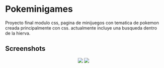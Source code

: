 # Pokeminigames
Proyecto final modulo css, pagina de minijuegos con tematica de pokemon creada principalmente con css.
actualmente incluye una busqueda dentro de la hierva.

## Screenshots

<p align="center">
  <img src="./assets/imgs/20231030-1601-28.1597920.gif">
  <img src="./assets/imgs/20231030-1559-05.3365596.gif">
</p>
